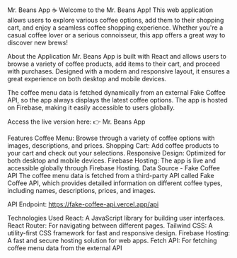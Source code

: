 Mr. Beans App ☕️
Welcome to the Mr. Beans App! This web application allows users to explore various coffee options, add them to their shopping cart, and enjoy a seamless coffee shopping experience. Whether you're a casual coffee lover or a serious connoisseur, this app offers a great way to discover new brews!

About the Application
Mr. Beans App is built with React and allows users to browse a variety of coffee products, add items to their cart, and proceed with purchases. Designed with a modern and responsive layout, it ensures a great experience on both desktop and mobile devices.

The coffee menu data is fetched dynamically from an external Fake Coffee API, so the app always displays the latest coffee options. The app is hosted on Firebase, making it easily accessible to users globally.

Access the live version here:
👉 Mr. Beans App

Features
Coffee Menu: Browse through a variety of coffee options with images, descriptions, and prices.
Shopping Cart: Add coffee products to your cart and check out your selections.
Responsive Design: Optimized for both desktop and mobile devices.
Firebase Hosting: The app is live and accessible globally through Firebase Hosting.
Data Source - Fake Coffee API
The coffee menu data is fetched from a third-party API called Fake Coffee API, which provides detailed information on different coffee types, including names, descriptions, prices, and images.

API Endpoint:
https://fake-coffee-api.vercel.app/api

Technologies Used
React: A JavaScript library for building user interfaces.
React Router: For navigating between different pages.
Tailwind CSS: A utility-first CSS framework for fast and responsive design.
Firebase Hosting: A fast and secure hosting solution for web apps.
Fetch API: For fetching coffee menu data from the external API
